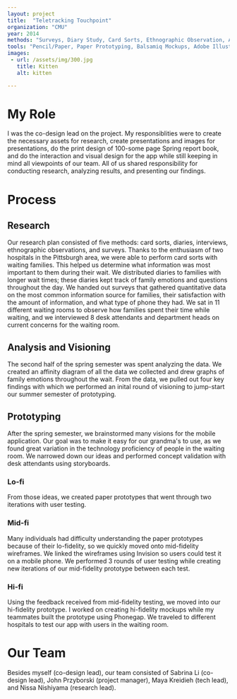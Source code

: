 ```yaml
---
layout: project
title:  "Teletracking Touchpoint"
organization: "CMU"
year: 2014
methods: "Surveys, Diary Study, Card Sorts, Ethnographic Observation, Affinity Diagramming"
tools: "Pencil/Paper, Paper Prototyping, Balsamiq Mockups, Adobe Illustrator, Adobe Photoshop"
images: 
 - url: /assets/img/300.jpg
   title: Kitten
   alt: kitten

---
```

# My Role

I was the co-design lead on the project. My responsiblities were to create the necessary assets for research, create presentations and images for presentations, do the print design of 100-some page Spring report book, and do the interaction and visual design for the app while still keeping in mind all viewpoints of our team. All of us shared responsibility for conducting research, analyzing results, and presenting our findings.


# Process

## Research

Our research plan consisted of five methods: card sorts, diaries, interviews, ethnographic observations, and surveys. Thanks to the enthusiasm of two hospitals in the Pittsburgh area, we were able to perform card sorts with waiting families. This helped us determine what information was most important to them during their wait. We distributed diaries to families with longer wait times; these diaries kept track of family emotions and questions throughout the day. We handed out surveys that gathered quantitative data on the most common information source for families, their satisfaction with the amount of information, and what type of phone they had. We sat in 11 different waiting rooms to observe how families spent their time while waiting, and we interviewed 8 desk attendants and department heads on current concerns for the waiting room.


## Analysis and Visioning

The second half of the spring semester was spent analyzing the data. We created an affinity diagram of all the data we collected and drew graphs of family emotions throughout the wait. From the data, we pulled out four key findings with which we performed an inital round of visioning to jump-start our summer semester of prototyping.


## Prototyping

After the spring semester, we brainstormed many visions for the mobile application. Our goal was to make it easy for our grandma's to use, as we found great variation in the technology proficiency of people in the waiting room. We narrowed down our ideas and performed concept validation with desk attendants using storyboards.

### Lo-fi

From those ideas, we created paper prototypes that went through two iterations with user testing.

### Mid-fi

Many individuals had difficulty understanding the paper prototypes because of their lo-fidelity, so we quickly moved onto mid-fidelity wireframes. We linked the wireframes using Invision so users could test it on a mobile phone. We performed 3 rounds of user testing while creating new iterations of our mid-fidelity prototype between each test.

### Hi-fi

Using the feedback received from mid-fidelity testing, we moved into our hi-fidelity prototype. I worked on creating hi-fidelity mockups while my teammates built the prototype using Phonegap. We traveled to different hospitals to test our app with users in the waiting room.


# Our Team
Besides myself (co-design lead), our team consisted of Sabrina Li (co-design lead), John Przyborski (project manager), Maya Kreidieh (tech lead), and Nissa Nishiyama (research lead).